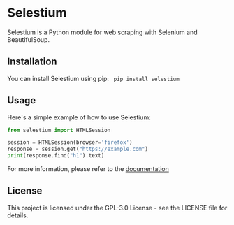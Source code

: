 # Selestium

Selestium is a Python module for web scraping with Selenium and BeautifulSoup.

## Installation

You can install Selestium using pip:
` 
pip install selestium
` 

 ## Usage

Here's a simple example of how to use Selestium:

```python
from selestium import HTMLSession

session = HTMLSession(browser='firefox')
response = session.get("https://example.com")
print(response.find("h1").text)
```

For more information, please refer to the [documentation](https://github.com/yourusername/selestium)

## License

This project is licensed under the GPL-3.0 License - see the LICENSE file for details.